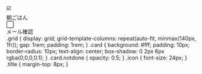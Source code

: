<div class="grid">
  <div class="card">
    <div class="icon">☑️</div>
    <div class="title">朝ごはん</div>
  </div>
  <div class="card notdone">
    <div class="icon">⬜</div>
    <div class="title">メール確認</div>
  </div>
  <!-- 追加カード -->
</div>.grid {
  display: grid;
  grid-template-columns: repeat(auto-fit, minmax(140px, 1fr));
  gap: 1rem;
  padding: 1rem;
}
.card {
  background: #fff;
  padding: 10px;
  border-radius: 10px;
  text-align: center;
  box-shadow: 0 2px 6px rgba(0,0,0,0.1);
}
.card.notdone {
  opacity: 0.5;
}
.icon {
  font-size: 24px;
}
.title {
  margin-top: 8px;
}